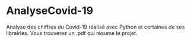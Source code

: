 # AnalyseCovid-19
Analyse des chiffres du Covid-19 réalisé avec Python et certaines de ses librairies.
Vous trouverez un .pdf qui résume le projet.

